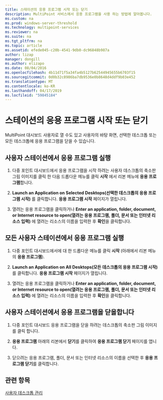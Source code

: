 ```yaml
---
title: 스테이션의 응용 프로그램 시작 또는 닫기
description: MultiPoint 서비스에서 응용 프로그램을 사용 하는 방법에 알아봅니다.
ms.custom: na
ms.prod: windows-server-threshold
ms.technology: multipoint-services
ms.reviewer: na
ms.suite: na
ms.tgt_pltfrm: na
ms.topic: article
ms.assetid: efede045-c20b-4541-9db0-dc96848b987a
author: lizap
manager: dongill
ms.author: elizapo
ms.date: 08/04/2016
ms.openlocfilehash: 4b11d71f5a34fa4b5127b62544945655b6703f15
ms.sourcegitcommit: 0d0b32c8986ba7db9536e0b8648d4ddf9b03e452
ms.translationtype: MT
ms.contentlocale: ko-KR
ms.lasthandoff: 04/17/2019
ms.locfileid: "59845184"
---
```

# <a name="launch-or-close-applications-on-a-station"></a>스테이션의 응용 프로그램 시작 또는 닫기
MultiPoint 대시보드 사용자로 열 수도 있고 사용자의 바탕 화면, 선택한 데스크톱 또는 모든 데스크톱에 응용 프로그램을 닫을 수 있습니다.  
  
## <a name="launch-an-application-on-a-user-station"></a>사용자 스테이션에서 응용 프로그램 실행  
  
1.  다중 포인트 대시보드에서 응용 프로그램을 시작 하려는 사용자 데스크톱의 축소판 그림 이미지를 클릭 한 다음 드롭다운 메뉴를 클릭 **시작** 에서 리본 메뉴에 **응용 프로그램**합니다.  
  
2.  **Launch an Application on Selected Desktops(선택한 데스크톱의 응용 프로그램 시작)** 를 클릭합니다. **응용 프로그램 시작** 페이지가 열립니다.  
  
3.  열려는 응용 프로그램을 클릭하거나 **Enter an application, folder, document, or Internet resource to open(열려는 응용 프로그램, 폴더, 문서 또는 인터넷 리소스 입력)** 에 열려는 리소스의 이름을 입력한 후 **확인**을 클릭합니다.  
  
## <a name="launch-an-application-on-all-user-stations"></a>모든 사용자 스테이션에서 응용 프로그램 실행  
  
1.  다중 포인트 대시보드에서에 대 한 드롭다운 메뉴를 클릭 **시작** (아래에서 리본 메뉴의 **응용 프로그램**).  
  
2.  **Launch an Application on All Desktops(모든 데스크톱의 응용 프로그램 시작)** 를 클릭합니다. **응용 프로그램 시작** 페이지가 열립니다.  
  
3.  열려는 응용 프로그램을 클릭하거나 **Enter an application, folder, document, or Internet resource to open(열려는 응용 프로그램, 폴더, 문서 또는 인터넷 리소스 입력)** 에 열려는 리소스의 이름을 입력한 후 **확인**을 클릭합니다.  
  
## <a name="close-an-application-on-a-user-station"></a>사용자 스테이션에서 응용 프로그램을 닫을합니다  
  
1.  다중 포인트 대시보드 응용 프로그램을 닫을 하려는 데스크톱의 축소판 그림 이미지를 클릭 합니다.  
  
2.  **응용 프로그램** 아래의 리본에서 **닫기**를 클릭하여 **응용 프로그램 닫기** 페이지를 엽니다.  
  
3.  닫으려는 응용 프로그램, 폴더, 문서 또는 인터넷 리소스의 이름을 선택한 후 **응용 프로그램 닫기**를 클릭합니다.  
  
## <a name="see-also"></a>관련 항목  
[사용자 데스크톱 관리](manage-user-desktops-using-multipoint-dashboard.md)  
  
